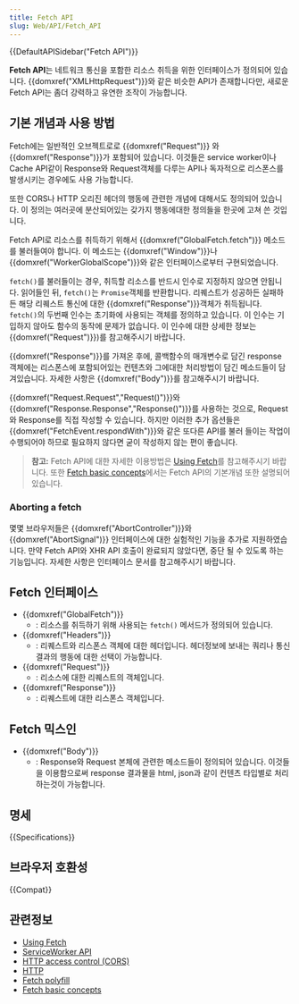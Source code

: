 ```yaml
---
title: Fetch API
slug: Web/API/Fetch_API
---
```


{{DefaultAPISidebar("Fetch API")}}

**Fetch API**는 네트워크 통신을 포함한 리소스 취득을 위한 인터페이스가 정의되어 있습니다. {{domxref("XMLHttpRequest")}}와 같은 비슷한 API가 존재합니다만, 새로운 Fetch API는 좀더 강력하고 유연한 조작이 가능합니다.

## 기본 개념과 사용 방법

Fetch에는 일반적인 오브젝트로로 {{domxref("Request")}} 와 {{domxref("Response")}}가 포함되어 있습니다. 이것들은 service worker이나 Cache API같이 Response와 Request객체를 다루는 API나 독자적으로 리스폰스를 발생시키는 경우에도 사용 가능합니다.

또한 CORS나 HTTP 오리진 헤더의 행동에 관련한 개념에 대해서도 정의되어 있습니다. 이 정의는 여러곳에 분산되어있는 갖가지 행동에대한 정의들을 한곳에 고쳐 쓴 것입니다.

Fetch API로 리소스를 취득하기 위해서 {{domxref("GlobalFetch.fetch")}} 메소드를 불러들여야 합니다. 이 메소드는 {{domxref("Window")}}나 {{domxref("WorkerGlobalScope")}}와 같은 인터페이스로부터 구현되었습니다.

`fetch()`를 불러들이는 경우, 취득할 리소스를 반드시 인수로 지정하지 않으면 안됩니다. 읽어들인 뒤, `fetch()`는 `Promise`객체를 반환합니다. 리퀘스트가 성공하든 실패하든 해당 리퀘스트 통신에 대한 {{domxref("Response")}}객체가 취득됩니다. `fetch()`의 두번째 인수는 초기화에 사용되는 객체를 정의하고 있습니다. 이 인수는 기입하지 않아도 함수의 동작에 문제가 없습니다. 이 인수에 대한 상세한 정보는 {{domxref("Request")}})를 참고해주시기 바랍니다.

{{domxref("Response")}}를 가져온 후에, 콜백함수의 매개변수로 담긴 response 객체에는 리스폰스에 포함되어있는 컨텐츠와 그에대한 처리방법이 담긴 메소드들이 담겨있습니다. 자세한 사항은 {{domxref("Body")}}를 참고해주시기 바랍니다.

{{domxref("Request.Request","Request()")}}와 {{domxref("Response.Response","Response()")}}를 사용하는 것으로, Request와 Response를 직접 작성할 수 있습니다. 하지만 이러한 추가 옵션들은 {{domxref("FetchEvent.respondWith")}}와 같은 또다른 API를 불러 들이는 작업이 수행되어야 하므로 필요하지 않다면 굳이 작성하지 않는 편이 좋습니다.

> **참고:** Fetch API에 대한 자세한 이용방법은 [Using Fetch](/ko/docs/Web/API/Fetch_API/Using_Fetch)를 참고해주시기 바랍니다. 또한 [Fetch basic concepts](/ko/docs/Web/API/Fetch_API/Basic_concepts)에서는 Fetch API의 기본개념 또한 설명되어 있습니다.

### Aborting a fetch

몇몇 브라우저들은 {{domxref("AbortController")}}와 {{domxref("AbortSignal")}} 인터페이스에 대한 실험적인 기능을 추가로 지원하였습니다. 만약 Fetch API와 XHR API 호출이 완료되지 않았다면, 중단 될 수 있도록 하는 기능입니다. 자세한 사항은 인터페이스 문서를 참고해주시기 바랍니다.

## Fetch 인터페이스

- {{domxref("GlobalFetch")}}
  - : 리소스를 취득하기 위해 사용되는 `fetch()` 메서드가 정의되어 있습니다.
- {{domxref("Headers")}}
  - : 리퀘스트와 리스폰스 객체에 대한 헤더입니다. 헤더정보에 보내는 쿼리나 통신 결과의 행동에 대한 선택이 가능합니다.
- {{domxref("Request")}}
  - : 리소스에 대한 리퀘스트의 객체입니다.
- {{domxref("Response")}}
  - : 리퀘스트에 대한 리스폰스 객체입니다.

## Fetch 믹스인

- {{domxref("Body")}}
  - : Response와 Request 본체에 관련한 메소드들이 정의되어 있습니다. 이것들을 이용함으로써 response 결과물을 html, json과 같이 컨텐츠 타입별로 처리하는것이 가능합니다.

## 명세

{{Specifications}}

## 브라우저 호환성

{{Compat}}

## 관련정보

- [Using Fetch](/ko/docs/Web/API/Fetch_API/Using_Fetch)
- [ServiceWorker API](/ko/docs/Web/API/ServiceWorker_API)
- [HTTP access control (CORS)](/ko/docs/Web/HTTP/Access_control_CORS)
- [HTTP](/ko/docs/Web/HTTP)
- [Fetch polyfill](https://github.com/github/fetch)
- [Fetch basic concepts](/ko/docs/Web/API/Fetch_API/Basic_concepts)
